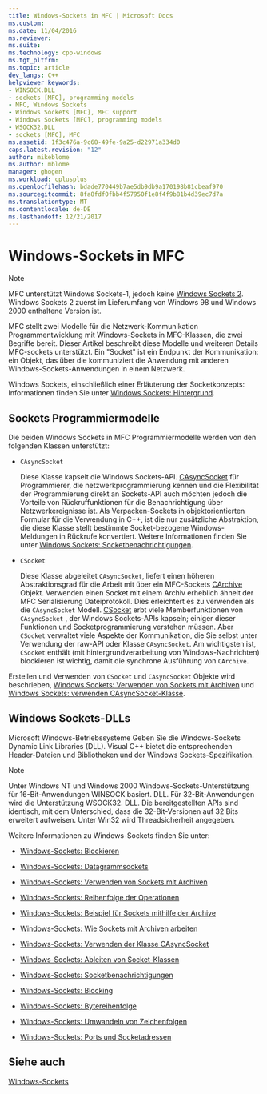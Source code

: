 ```yaml
---
title: Windows-Sockets in MFC | Microsoft Docs
ms.custom: 
ms.date: 11/04/2016
ms.reviewer: 
ms.suite: 
ms.technology: cpp-windows
ms.tgt_pltfrm: 
ms.topic: article
dev_langs: C++
helpviewer_keywords:
- WINSOCK.DLL
- sockets [MFC], programming models
- MFC, Windows Sockets
- Windows Sockets [MFC], MFC support
- Windows Sockets [MFC], programming models
- WSOCK32.DLL
- sockets [MFC], MFC
ms.assetid: 1f3c476a-9c68-49fe-9a25-d22971a334d0
caps.latest.revision: "12"
author: mikeblome
ms.author: mblome
manager: ghogen
ms.workload: cplusplus
ms.openlocfilehash: bdade770449b7ae5db9db9a170198b81cbeaf970
ms.sourcegitcommit: 8fa8fdf0fbb4f57950f1e8f4f9b81b4d39ec7d7a
ms.translationtype: MT
ms.contentlocale: de-DE
ms.lasthandoff: 12/21/2017
---
```

# <a name="windows-sockets-in-mfc"></a>Windows-Sockets in MFC
> [!NOTE]
>  MFC unterstützt Windows Sockets-1, jedoch keine [Windows Sockets 2](http://msdn.microsoft.com/library/windows/desktop/ms740673). Windows Sockets 2 zuerst im Lieferumfang von Windows 98 und Windows 2000 enthaltene Version ist.  
  
 MFC stellt zwei Modelle für die Netzwerk-Kommunikation Programmentwicklung mit Windows-Sockets in MFC-Klassen, die zwei Begriffe bereit. Dieser Artikel beschreibt diese Modelle und weiteren Details MFC-sockets unterstützt. Ein "Socket" ist ein Endpunkt der Kommunikation: ein Objekt, das über die kommuniziert die Anwendung mit anderen Windows-Sockets-Anwendungen in einem Netzwerk.  
  
 Windows Sockets, einschließlich einer Erläuterung der Socketkonzepts: Informationen finden Sie unter [Windows Sockets: Hintergrund](../mfc/windows-sockets-background.md).  
  
##  <a name="_core_sockets_programming_models"></a>Sockets Programmiermodelle  
 Die beiden Windows Sockets in MFC Programmiermodelle werden von den folgenden Klassen unterstützt:  
  
-   `CAsyncSocket`  
  
     Diese Klasse kapselt die Windows Sockets-API. [CAsyncSocket](../mfc/reference/casyncsocket-class.md) für Programmierer, die netzwerkprogrammierung kennen und die Flexibilität der Programmierung direkt an Sockets-API auch möchten jedoch die Vorteile von Rückruffunktionen für die Benachrichtigung über Netzwerkereignisse ist. Als Verpacken-Sockets in objektorientierten Formular für die Verwendung in C++, ist die nur zusätzliche Abstraktion, die diese Klasse stellt bestimmte Socket-bezogene Windows-Meldungen in Rückrufe konvertiert. Weitere Informationen finden Sie unter [Windows Sockets: Socketbenachrichtigungen](../mfc/windows-sockets-socket-notifications.md).  
  
-   `CSocket`  
  
     Diese Klasse abgeleitet `CAsyncSocket`, liefert einen höheren Abstraktionsgrad für die Arbeit mit über ein MFC-Sockets [CArchive](../mfc/reference/carchive-class.md) Objekt. Verwenden einen Socket mit einem Archiv erheblich ähnelt der MFC Serialisierung Dateiprotokoll. Dies erleichtert es zu verwenden als die `CAsyncSocket` Modell. [CSocket](../mfc/reference/csocket-class.md) erbt viele Memberfunktionen von `CAsyncSocket` , der Windows Sockets-APIs kapseln; einiger dieser Funktionen und Socketprogrammierung verstehen müssen. Aber `CSocket` verwaltet viele Aspekte der Kommunikation, die Sie selbst unter Verwendung der raw-API oder Klasse `CAsyncSocket`. Am wichtigsten ist, `CSocket` enthält (mit hintergrundverarbeitung von Windows-Nachrichten) blockieren ist wichtig, damit die synchrone Ausführung von `CArchive`.  
  
 Erstellen und Verwenden von `CSocket` und `CAsyncSocket` Objekte wird beschrieben, [Windows Sockets: Verwenden von Sockets mit Archiven](../mfc/windows-sockets-using-sockets-with-archives.md) und [Windows Sockets: verwenden CAsyncSocket-Klasse](../mfc/windows-sockets-using-class-casyncsocket.md).  
  
##  <a name="_core_mfc_socket_samples_and_windows_sockets_dlls"></a>Windows Sockets-DLLs  
 Microsoft Windows-Betriebssysteme Geben Sie die Windows-Sockets Dynamic Link Libraries (DLL). Visual C++ bietet die entsprechenden Header-Dateien und Bibliotheken und der Windows Sockets-Spezifikation.  
  
> [!NOTE]
>  Unter Windows NT und Windows 2000 Windows-Sockets-Unterstützung für 16-Bit-Anwendungen WINSOCK basiert. DLL. Für 32-Bit-Anwendungen wird die Unterstützung WSOCK32. DLL. Die bereitgestellten APIs sind identisch, mit dem Unterschied, dass die 32-Bit-Versionen auf 32 Bits erweitert aufweisen. Unter Win32 wird Threadsicherheit angegeben.  
  
 Weitere Informationen zu Windows-Sockets finden Sie unter:  
  
-   [Windows-Sockets: Blockieren](../mfc/windows-sockets-stream-sockets.md)  
  
-   [Windows-Sockets: Datagrammsockets](../mfc/windows-sockets-datagram-sockets.md)  
  
-   [Windows-Sockets: Verwenden von Sockets mit Archiven](../mfc/windows-sockets-using-sockets-with-archives.md)  
  
-   [Windows-Sockets: Reihenfolge der Operationen](../mfc/windows-sockets-sequence-of-operations.md)  
  
-   [Windows-Sockets: Beispiel für Sockets mithilfe der Archive](../mfc/windows-sockets-example-of-sockets-using-archives.md)  
  
-   [Windows-Sockets: Wie Sockets mit Archiven arbeiten](../mfc/windows-sockets-how-sockets-with-archives-work.md)  
  
-   [Windows-Sockets: Verwenden der Klasse CAsyncSocket](../mfc/windows-sockets-using-class-casyncsocket.md)  
  
-   [Windows-Sockets: Ableiten von Socket-Klassen](../mfc/windows-sockets-deriving-from-socket-classes.md)  
  
-   [Windows-Sockets: Socketbenachrichtigungen](../mfc/windows-sockets-socket-notifications.md)  
  
-   [Windows-Sockets: Blocking](../mfc/windows-sockets-blocking.md)  
  
-   [Windows-Sockets: Bytereihenfolge](../mfc/windows-sockets-byte-ordering.md)  
  
-   [Windows-Sockets: Umwandeln von Zeichenfolgen](../mfc/windows-sockets-converting-strings.md)  
  
-   [Windows-Sockets: Ports und Socketadressen](../mfc/windows-sockets-ports-and-socket-addresses.md)  
  
## <a name="see-also"></a>Siehe auch  
 [Windows-Sockets](../mfc/windows-sockets.md)


